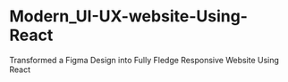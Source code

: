 # Modern_UI-UX-website-Using-React
Transformed a Figma Design into Fully Fledge Responsive Website Using React
